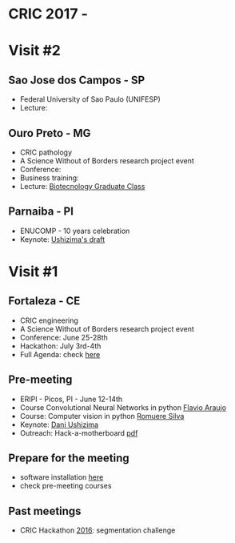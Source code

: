 # CRIC 2017 - 

# Visit #2
## Sao Jose dos Campos - SP
- Federal University of Sao Paulo (UNIFESP)
- Lecture: 

## Ouro Preto - MG
- CRIC pathology
- A Science Without of Borders research project event
- Conference:
- Business training:
- Lecture: [Biotecnology Graduate Class](https://github.com/dani-lbnl/cric2017/blob/master/UFOP/curso/CRIC_QuantitativeMicroscopy2017_DaniUshizima_lecture-ufop.pdf)  

## Parnaiba - PI
- ENUCOMP - 10 years celebration
- Keynote: [Ushizima's draft](https://drive.google.com/file/d/0BxuHO4P9XUR5WTBLRFA4Y0xEUkk/view)

# Visit #1
## Fortaleza - CE
- CRIC engineering
- A Science Without of Borders research project event
- Conference: June 25-28th
- Hackathon: July 3rd-4th
- Full Agenda: check [here](https://sites.google.com/view/cric)

## Pre-meeting
- ERIPI - Picos, PI - June 12-14th
- Course Convolutional Neural Networks in python [Flavio Araujo](https://github.com/flavio86/Tutoriais-CNN)
- Course: Computer vision in python [Romuere Silva](https://github.com/romuere/databases/tree/master/eripi)
- Keynote: [Dani Ushizima]()
- Outreach: Hack-a-motherboard [pdf](https://github.com/dani-lbnl/cric2017/blob/master/ERIPI/HackAMotherboard.pdf)

## Prepare for the meeting
- software installation [here](http://www.imagexd.org/2017/03/20/tutorial-materials.html)
- check pre-meeting courses

## Past meetings
- CRIC Hackathon [2016](https://github.com/dani-lbnl/cancerCervicalHack): segmentation challenge

